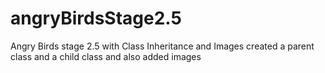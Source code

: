 # angryBirdsStage2.5
Angry Birds stage 2.5 with Class Inheritance and Images
created a parent class and a child class and also added images
